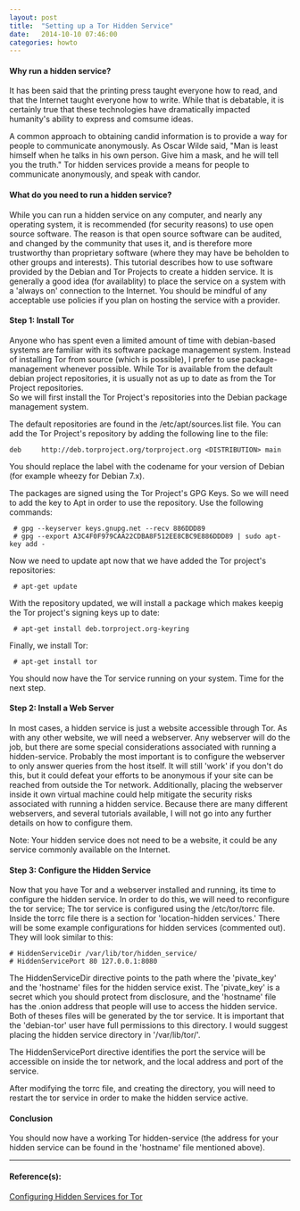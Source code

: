 ```yaml
---
layout: post
title:  "Setting up a Tor Hidden Service"
date:   2014-10-10 07:46:00
categories: howto
---
```


#### Why run a hidden service?

It has been said that the printing press taught everyone how to read, and that the Internet taught everyone how to write.  While that is debatable, it is certainly true that these technologies 
have dramatically impacted humanity's ability to express and comsume ideas.

A common approach to obtaining candid information is to provide a way for people to communicate anonymously.  As Oscar Wilde said, "Man is least himself when he talks in his own person. Give 
him a mask, and he will tell you the truth."  Tor hidden services provide a means for people to communicate anonymously, and speak with candor.  

#### What do you need to run a hidden service?

While you can run a hidden service on any computer, and nearly any operating system, it is recommended (for security reasons) to use open source software.  The reason is that open source software
can be audited, and changed by the community that uses it, and is therefore more trustworthy than proprietary software (where they may have be beholden to other groups and interests).
This tutorial describes how to use software provided by the Debian and Tor Projects to create a hidden service.  It is generally a good idea (for availablity) to place the service on a 
system with a 'always on' connection to the Internet.  You should be mindful of any acceptable use policies if you plan on hosting the service with a provider.


#### Step 1: Install Tor

Anyone who has spent even a limited amount of time with debian-based systems are familiar with its software package management system.  Instead of installing Tor from source (which is possible), 
I prefer to use package-management whenever possible.  While Tor is available from the default debian project repositories, it is usually not as up to date as from the Tor Project repositories.  
So we will first install the Tor Project's repositories into the Debian package management system.

The default repositories are found in the /etc/apt/sources.list file.  You can add the Tor Project's repository by adding the following line to the file:

    deb     http://deb.torproject.org/torproject.org <DISTRIBUTION> main

You should replace the <DISTRIBUTION> label with the codename for your version of Debian (for example wheezy for Debian 7.x). 

The packages are signed using the Tor Project's GPG Keys.  So we will need to add the key to Apt in order to use the repository.  Use the following commands:

     # gpg --keyserver keys.gnupg.net --recv 886DDD89
	 # gpg --export A3C4F0F979CAA22CDBA8F512EE8CBC9E886DDD89 | sudo apt-key add -

Now we need to update apt now that we have added the Tor project's repositories:

     # apt-get update

With the repository updated, we will install a package which makes keepig the Tor project's signing keys up to date:

     # apt-get install deb.torproject.org-keyring

Finally,  we install Tor:

     # apt-get install tor

You should now have the Tor service running on your system.  Time for the next step.

#### Step 2: Install a Web Server

In most cases, a hidden service is just a website accessible through Tor.  As with any other website, we will need a webserver.  Any webserver will do the job, but there are some special 
considerations associated with running a hidden-service.  Probably the most important is to configure the webserver to only answer queries from the host itself.  It will still 'work' if you don't 
do this, but it could defeat your efforts to be anonymous if your site can be reached from outside the Tor network.  Additionally, placing the webserver inside it own virtual machine could help 
mitigate the security risks associated with running a hidden service. Because there are many different webservers, and several tutorials available, I will not go into any further details on how to 
configure them.

Note: Your hidden service does not need to be a website, it could be any service commonly available on the Internet.

#### Step 3: Configure the Hidden Service

Now that you have Tor and a webserver installed and running, its time to configure the hidden service.  In order to do this, we will need to reconfigure the tor service;  The tor service is configured
using the /etc/tor/torrc file.  Inside the torrc file there is a section for 'location-hidden services.'  There will be some example configurations for hidden services (commented out).  They will look
similar to this:

    # HiddenServiceDir /var/lib/tor/hidden_service/
    # HiddenServicePort 80 127.0.0.1:8080

The HiddenServiceDir directive points to the path where the 'pivate_key' and the 'hostname' files for the hidden service exist.  The 'pivate_key' is a secret which you should protect from disclosure, and
the 'hostname' file has the .onion address that people will use to access the hidden service.  Both of theses files will be generated by the tor service. It is important that the 'debian-tor' user have 
full permissions to this directory.  I would suggest placing the hidden service directory in '/var/lib/tor/'.

The HiddenServicePort directive identifies the port the service will be accessible on inside the tor network, and the local address and port of the service.  

After modifying the torrc file, and creating the directory, you will need to restart the tor service in order to make the hidden service active.

#### Conclusion

You should now have a working Tor hidden-service (the address for your hidden service can be found in the 'hostname' file mentioned above).  

---

#### Reference(s):

[Configuring Hidden Services for Tor](https://www.torproject.org/docs/tor-hidden-service.html.en)
